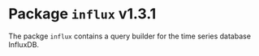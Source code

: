 # Package `influx` v1.3.1

The packge `influx` contains a query builder for the time series database InfluxDB.

